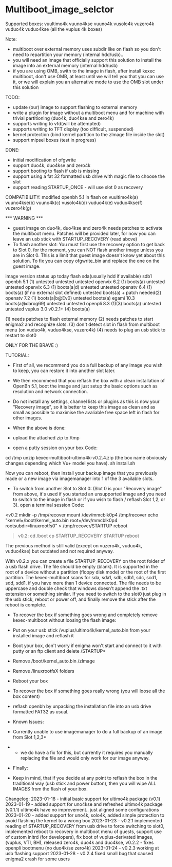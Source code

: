 # Multiboot_image_selctor

Supported boxes:
vuultimo4k vuuno4kse vuuno4k vusolo4k vuzero4k vuduo4k vuduo4kse (all the vuplus 4k boxes)

Note:
- multiboot over external memory uses subdir like on flash so you don't need to repartition your memory (internal hdd/usb)..
- you will need an image that officially support this solution to install the image into an external memory (internal hdd/usb)
- if you are using OMB, swith to the image in flash, after install kexec multiboot, don't use OMB, at least until we will tell you that you can use it, or we will explain you an alternative mode to use the OMB slot under this solution

TODO:
- update (our) image to support flashing to external memory
- write a plugin for image without a multiboot menu and for machine with trivial partitioning (duo4k, duo4kse and zero4k)
- supports writing to vfd(will be attempted)
- supports writing to TFT display (too difficult, suspended)
- kernel protection (bind kernel partition to the zImage file inside the slot)
- support mipsel boxes (test in progress)

DONE:
- initial modification of ofgwrite
- support duo4k, duo4kse and zero4k
- support booting to flash if usb is missing
- support using a fat 32 formatted usb drive with magic file to choose the slot
- support reading STARTUP_ONCE - will use slot 0 as recovery

COMPATIBILITY:
modified openbh 5.1 in flash on vuultimo4k(a) vuuno4kse(b) vuuno4k(c) vusolo4k(d) vuduo4k(e) vuduo4kse(f) vuzero4k(g)

*** WARNING ***
- guest image on duo4k, duo4kse and zero4k needs patches to activate the multiboot menu. Patches will be provided later, for now you can leave an usb stick with STARTUP_RECOVERY (read above)
- To flash another slot: You must first use the recovery option to get back to Slot 0, for the moment, you can NOT flash another image unless you are in Slot 0. This is a limit that guest image doesn't know yet about this solution. To fix you can copy ofgwrite_bin and replace the one on the guest image.


image	version	status up today	flash	sda(usually hdd if available)	sdb1
openbh	5.1	(1)	untested	untested	untested
openvix	6.2	(1)	boots(a)	untested	untested
openvix	6.3	(1)	boots(a|d)	untested	untested
openatv	6.4	(1)	boots(a) (if no external slot defined)	untested	boots(a) + patch needed(2)
openatv	7.2	(1)	boots(a|b@Ev0)	untested	boots(a)
egami	10.3		boots(a@darog69)	untested	untested
openpli	8.3	(1)(3)	boots(a)	untested	untested
vuplus	3.0	v0.2.1+ (4)	boots(a)		

(1) needs patches to flash external memory
(2) needs patches to start enigma2 and recognize slots.
(3) don't detect slot in flash from multiboot menu (on vuduo4k, vuduo4kse, vuzero4k)
(4) needs to plug an usb stick to restart to slot0

ONLY FOR THE BRAVE :)

TUTORIAL:

- First of all, we recommend you do a full backup of any image you wish to keep, you can restore it into another slot later.
- We then recommend that you reflash the box with a clean installation of OpenBh 5.1, boot the image and just setup the basic options such as resolution and network connection.
- Do not install any settings, channel lists or plugins as this is now your "Recovery image", so it is better to keep this image as clean and as small as possible to maximise the avaliable free space left in flash for other images.

- When the above is done:
- upload the attached zip to /tmp
- open a putty session on your box
Code:

cd /tmp
unzip kexec-multiboot-ultimo4k-v0.2.4.zip (the box name obviously changes depending which Vu+ model you have).
sh install.sh

Now you can reboot, then install your backup image that you previously made or a new image via imagemanager into 1 of the 3 available slots.

- To switch from another Slot to Slot 0: (Slot 0 is your "Recovery image" from above, it's used if you started an unsupported image and you need to switch to the image in flash or if you wish to flash / reflash Slot 1,2, or 3).
open a terminal session
Code:

<v0.2
mkdir -p /tmp/recover
mount /dev/mmcblk0p4 /tmp/recover
echo "kernel=/boot/kernel_auto.bin root=/dev/mmcblk0p4 rootsubdir=linuxrootfs0" > /tmp/recover/STARTUP
reboot

>v0.2:
cd /boot 
cp STARTUP_RECOVERY STARTUP
reboot

The previous method is still valid (except on vuzero4k, vuduo4k, vuduo4kse) but outdated and not required anyway.

With v0.2.x you can create a file STARTUP_RECOVERY on the root folder of a usb flash drive. The file should be empty (blank).
It is supported in the root of a device without a partition (floppy disk mode) or the root of the first partition.
The kexec-multiboot scans for sda, sda1, sdb, sdb1, sdc, scd1, sdd, sdd1. if you have more than 1 device connected.
The file needs to be uppercase and double check that windows doesn't append the .txt extension or something similar.
If you need to switch to the slot0 just plug in the usb stick, reboot or power off, and finally remove the stick after the reboot is complete.

- To recover the box if something goes wrong and completely remove kexec-multiboot without loosing the flash image:
- Put on your usb stick /vuplus/ultimo4k/kernel_auto.bin from your installed image and reflash it
- Boot your box, don't worry if enigma won't start and connect to it with putty or an ftp client and delete /STARTUP*
- Remove /boot/kernel_auto.bin /zImage
- Remove /linuxrootfsX folders
- Reboot your box

- To recover the box if something goes really wrong (you will loose all the box content)
- reflash openbh by unpacking the installation file into an usb drive formatted FAT32 as usual.

- Known Issues:
- Currently unable to use imagemanager to do a full backup of an image from Slot 1,2,3*
- * we do have a fix for this, but currently it requires you manually replacing the file and would only work for our image anyway.

- Finally:
- Keep in mind, that if you decide at any point to reflash the box in the traditional way (usb stick and power button), then you will wipe ALL IMAGES from the flash of your box.

Changelog:
2023-01-18 - initial basic support for ultimo4k package (v0.1)
2023-01-19 - added support for uno4kse and refreshed ultimo4k package (v0.1.1) ultimo4k have no improvement.. just aligned some configurations
2023-01-20 - added support for uno4k, solo4k, added simple protection to avoid flashing the kernel to a wrong box
2023-01-23 - v0.2.1 implemented reading of STARTUP_RECOVERY from usb drive to force switching to slot0, implemented reboot to recovery in multiboot menu of guests, support use of custom initrd (for developers), fix boot of vuplus-derivated images, (vuplus, VTI, BH), released zero4k, duo4k and duo4kse, v0.2.2 - fixes openpli bootmenu (no duo4k/se zero4k)
2023-01-24 - v0.2.3 working at usb flashing support
2023-01-28 - v0.2.4 fixed small bug that caused enigma2 crash for some users
